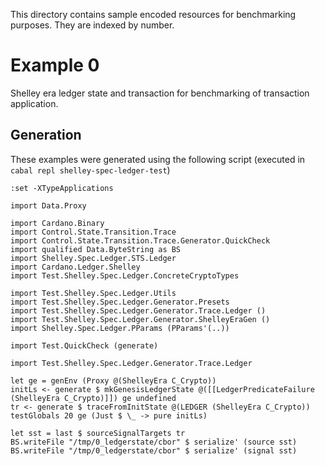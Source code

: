 This directory contains sample encoded resources for benchmarking purposes. They
are indexed by number.

# Example 0

Shelley era ledger state and transaction for benchmarking of transaction
application.

## Generation
These examples were generated using the following script (executed in `cabal repl shelley-spec-ledger-test`)

```
:set -XTypeApplications

import Data.Proxy

import Cardano.Binary
import Control.State.Transition.Trace
import Control.State.Transition.Trace.Generator.QuickCheck
import qualified Data.ByteString as BS
import Shelley.Spec.Ledger.STS.Ledger
import Cardano.Ledger.Shelley
import Test.Shelley.Spec.Ledger.ConcreteCryptoTypes

import Test.Shelley.Spec.Ledger.Utils
import Test.Shelley.Spec.Ledger.Generator.Presets
import Test.Shelley.Spec.Ledger.Generator.Trace.Ledger ()
import Test.Shelley.Spec.Ledger.Generator.ShelleyEraGen ()
import Shelley.Spec.Ledger.PParams (PParams'(..))

import Test.QuickCheck (generate)

import Test.Shelley.Spec.Ledger.Generator.Trace.Ledger

let ge = genEnv (Proxy @(ShelleyEra C_Crypto))
initLs <- generate $ mkGenesisLedgerState @([[LedgerPredicateFailure (ShelleyEra C_Crypto)]]) ge undefined
tr <- generate $ traceFromInitState @(LEDGER (ShelleyEra C_Crypto)) testGlobals 20 ge (Just $ \_ -> pure initLs)

let sst = last $ sourceSignalTargets tr
BS.writeFile "/tmp/0_ledgerstate/cbor" $ serialize' (source sst)
BS.writeFile "/tmp/0_ledgerstate/cbor" $ serialize' (signal sst)
```

